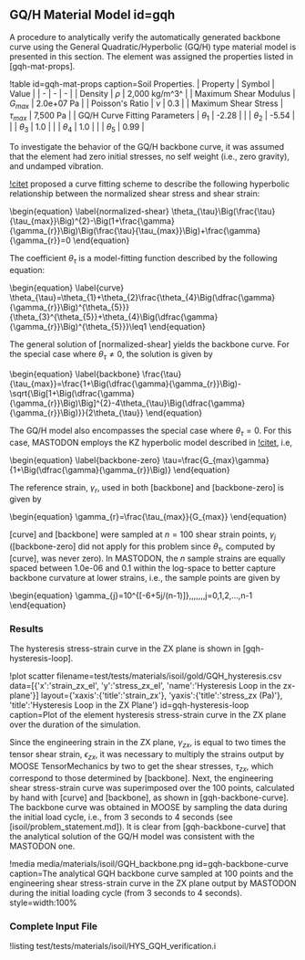 ## GQ/H Material Model id=gqh

A procedure to analytically verify the automatically generated backbone curve using the General Quadratic/Hyperbolic (GQ/H) type material model is presented in this section. The element was assigned the properties listed in [gqh-mat-props].

!table id=gqh-mat-props caption=Soil Properties.
| Property | Symbol | Value |
| - | - | - |
| Density | $\rho$ | 2,000 kg/m^3^ |
| Maximum Shear Modulus | $G_{max}$ | 2.0e+07 Pa |
| Poisson's Ratio | $\nu$ | 0.3 |
| Maximum Shear Stress | $\tau_{max}$ | 7,500 Pa |
| GQ/H Curve Fitting Parameters | $\theta_{1}$ | -2.28 |
|                               | $\theta_{2}$ | -5.54 |
|                               | $\theta_{3}$ | 1.0 |
|                               | $\theta_{4}$ | 1.0 |
|                               | $\theta_{5}$ | 0.99 |

To investigate the behavior of the GQ/H backbone curve, it was assumed that the element had zero initial stresses, no self weight (i.e., zero gravity), and undamped vibration.

[!citet](groholski2016simplified) proposed a curve fitting scheme to describe the following hyperbolic relationship between the normalized shear stress and shear strain:

\begin{equation}
\label{normalized-shear}
\theta_{\tau}\Big(\frac{\tau}{\tau_{max}}\Big)^{2}-\Big(1+\frac{\gamma}{\gamma_{r}}\Big)\Big(\frac{\tau}{\tau_{max}}\Big)+\frac{\gamma}{\gamma_{r}}=0
\end{equation}

The coefficient $\theta_{\tau}$ is a model-fitting function described by the following equation:

\begin{equation}
\label{curve}
\theta_{\tau}=\theta_{1}+\theta_{2}\frac{\theta_{4}\Big(\dfrac{\gamma}{\gamma_{r}}\Big)^{\theta_{5}}}{\theta_{3}^{\theta_{5}}+\theta_{4}\Big(\dfrac{\gamma}{\gamma_{r}}\Big)^{\theta_{5}}}\leq1
\end{equation}

The general solution of [normalized-shear] yields the backbone curve. For the special case where $\theta_{\tau}\ne0$, the solution is given by

\begin{equation}
\label{backbone}
\frac{\tau}{\tau_{max}}=\frac{1+\Big(\dfrac{\gamma}{\gamma_{r}}\Big)-\sqrt{\Big[1+\Big(\dfrac{\gamma}{\gamma_{r}}\Big)\Big]^{2}-4\theta_{\tau}\Big(\dfrac{\gamma}{\gamma_{r}}\Big)}}{2\theta_{\tau}}
\end{equation}

The GQ/H model also encompasses the special case where $\theta_{\tau}=0$. For this case, MASTODON employs the KZ hyperbolic model described in [!citet](groholski2016simplified), i.e,

\begin{equation}
\label{backbone-zero}
\tau=\frac{G_{max}\gamma}{1+\Big(\dfrac{\gamma}{\gamma_{r}}\Big)}
\end{equation}

The reference strain, $\gamma_{r}$, used in both [backbone] and [backbone-zero] is given by

\begin{equation}
\gamma_{r}=\frac{\tau_{max}}{G_{max}}
\end{equation}

[curve] and [backbone] were sampled at $n=100$ shear strain points, $\gamma_{j}$ ([backbone-zero] did not apply for this problem since $\theta_{\tau}$, computed by [curve], was never zero). In MASTODON, the $n$ sample strains are equally spaced between 1.0e-06 and 0.1 within the log-space to better capture backbone curvature at lower strains, i.e., the sample points are given by

\begin{equation}
\gamma_{j}=10^{[-6+5j/(n-1)]}\,\,\,,\,\,\,j=0,1,2,...,n-1
\end{equation}

### Results

The hysteresis stress-strain curve in the ZX plane is shown in [gqh-hysteresis-loop].

!plot scatter filename=test/tests/materials/isoil/gold/GQH_hysteresis.csv
              data=[{'x':'strain_zx_el', 'y':'stress_zx_el', 'name':'Hysteresis Loop in the zx-plane'}]
              layout={'xaxis':{'title':'strain_zx'},
                      'yaxis':{'title':'stress_zx (Pa)'},
                      'title':'Hysteresis Loop in the ZX Plane'}
              id=gqh-hysteresis-loop
              caption=Plot of the element hysteresis stress-strain curve in the ZX plane over the duration of the simulation.

Since the engineering strain in the ZX plane, $\gamma_{zx}$, is equal to two times the tensor shear strain, $\epsilon_{zx}$, it was necessary to multiply the strains output by MOOSE TensorMechanics by two to get the shear stresses, $\tau_{zx}$, which correspond to those determined by [backbone]. Next, the engineering shear stress-strain curve was superimposed over the 100 points, calculated by hand with [curve] and [backbone], as shown in [gqh-backbone-curve]. The backbone curve was obtained in MOOSE by sampling the data during the initial load cycle, i.e., from 3 seconds to 4 seconds (see [isoil/problem_statement.md]). It is clear from [gqh-backbone-curve] that the analytical solution of the GQ/H model was consistent with the MASTODON one.

!media media/materials/isoil/GQH_backbone.png
       id=gqh-backbone-curve
       caption=The analytical GQH backbone curve sampled at 100 points and the engineering shear stress-strain curve in the ZX plane output by MASTODON during the initial loading cycle (from 3 seconds to 4 seconds).
       style=width:100%

### Complete Input File

!listing test/tests/materials/isoil/HYS_GQH_verification.i
